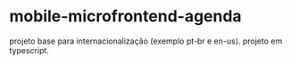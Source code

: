 # mobile-microfrontend-agenda

projeto base para internacionalização (exemplo pt-br e en-us). 
projeto em typescript. 

